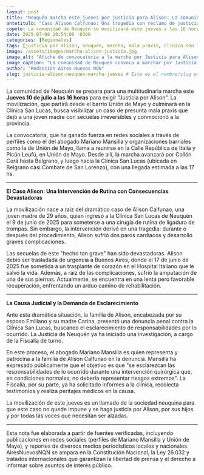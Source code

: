 ```yaml
---
layout: post
title: "Neuquén marcha este jueves por justicia para Alison: La comunidad exige respuestas por la tragedia médica."
antetitulo: "Caso Alison Calfunao: Una tragedia con reclamo de justicia."
copete: La comunidad de Neuquén se movilizará este jueves a las 16 horas para exigir "Justicia por Alison" Calfunao, joven madre que sufrió secuelas irreversibles tras una intervención quirúrgica de rutina. La marcha partirá desde el barrio Unión de Mayo y culminará en la Clínica San Lucas, epicentro de la investigación judicial por presunta mala praxis.
date: 2025-07-08 20:54:00 -0300
categories: [Regionales]
tags: [justicia por alison, neuquen, marcha, mala praxis, clinica san lucas, alison calfunao, mariano mansilla, noticias neuquen, salud publica, movilizacion]
image: /assets/images/marcha-alison-justicia.jpg
image_alt: "Afiche de convocatoria a la marcha por Justicia para Alison en Neuquén."
image_caption: "La comunidad de Neuquén convoca a marchar por Justicia para Alison este jueves."
author: "Redacción Aires Nuevos NQN"
slug: justicia-alison-neuquen-marcha-jueves # Este es el nombre/slug para la URL
---
```


La comunidad de Neuquén se prepara para una multitudinaria marcha este **Jueves 10 de julio a las 16 horas** para exigir "Justicia por Alison". La movilización, que partirá desde el barrio Unión de Mayo y culminará en la Clínica San Lucas, busca visibilizar un caso de presunta mala praxis que dejó a una joven madre con secuelas irreversibles y conmocionó a la provincia.

La convocatoria, que ha ganado fuerza en redes sociales a través de perfiles como el del abogado Mariano Mansilla y organizaciones barriales como la de Unión de Mayo, llama a reunirse en la Calle República de Italia y Picún Leufú, en Unión de Mayo. Desde allí, la marcha avanzará por Collón Curá hasta Belgrano, y luego hacia la Clínica San Lucas (ubicada en Belgrano casi Combate de San Lorenzo), con una llegada estimada a las 17 hs.

---
**El Caso Alison: Una Intervención de Rutina con Consecuencias Devastadoras**

La movilización nace a raíz del dramático caso de Alison Calfunao, una joven madre de 29 años, quien ingresó a la Clínica San Lucas de Neuquén el 9 de junio de 2025 para someterse a una cirugía de rutina de ligadura de trompas. Sin embargo, la intervención derivó en una tragedia: durante o después del procedimiento, Alison sufrió dos paros cardíacos y desarrolló graves complicaciones.

Las secuelas de este "hecho tan grave" han sido devastadoras. Alison debió ser trasladada de urgencia a Buenos Aires, donde el 17 de junio de 2025 fue sometida a un trasplante de corazón en el Hospital Italiano que le salvó la vida. Además, a raíz de las complicaciones, sufrió la amputación de una de sus piernas. Actualmente, se encuentra en una lenta pero favorable recuperación, enfrentando un arduo camino de rehabilitación.

---
**La Causa Judicial y la Demanda de Esclarecimiento**

Ante esta dramática situación, la familia de Alison, encabezada por su esposo Emiliano y su madre Carina, presentó una denuncia penal contra la Clínica San Lucas, buscando el esclarecimiento de responsabilidades por lo ocurrido. La Justicia de Neuquén ya ha iniciado una investigación, a cargo de la Fiscalía de turno.

En este proceso, el abogado Mariano Mansilla es quien representa y patrocina a la familia de Alison Calfunao en la denuncia. Mansilla ha expresado públicamente que el objetivo es que "se esclarezcan las responsabilidades de lo ocurrido durante una intervención quirúrgica que, en condiciones normales, no debería representar riesgos extremos". La Fiscalía, por su parte, ya ha solicitado informes a la clínica, recolecta testimonios y realiza peritajes médicos en la causa.

La movilización de este jueves es un llamado de la sociedad neuquina para que este caso no quede impune y se haga justicia por Alison, por sus hijos y por todas las voces que necesitan ser alzadas.

---
Esta nota fue elaborada a partir de fuentes verificadas, incluyendo publicaciones en redes sociales (perfiles de Mariano Mansilla y Unión de Mayo), y reportes de diversos medios periodísticos locales y nacionales. AiresNuevosNQN se ampara en la Constitución Nacional, la Ley 26.032 y tratados internacionales que garantizan la libertad de prensa y el derecho a informar sobre asuntos de interés público.